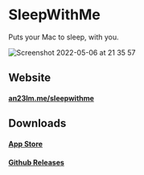 # SleepWithMe
Puts your Mac to sleep, with you.

![Screenshot 2022-05-06 at 21 35 57](https://user-images.githubusercontent.com/5507600/167170598-3eadff75-247e-48dc-9b6b-ece5a9b11cc1.gif)

## Website
#### [an23lm.me/sleepwithme](http://www.an23lm.me/sleepwithme/)

## Downloads
#### [App Store](https://apps.apple.com/in/app/sleep-with-me/id1396421003?mt=12)
#### [Github Releases](https://github.com/an23lm/SleepWithMe/releases)
